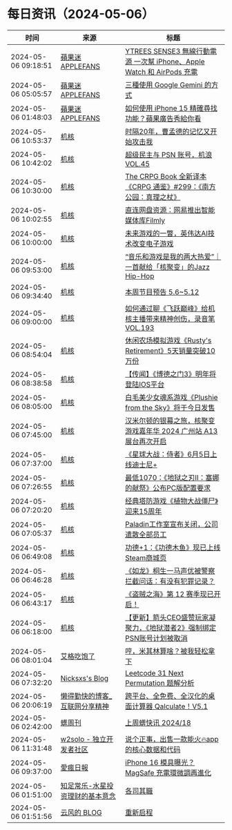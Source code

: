 ﻿# 每日资讯（2024-05-06）

|时间|来源|标题|
|---|---|---|
|2024-05-06 09:18:51|[蘋果迷 APPLEFANS](https://applefans.today/feed/)|[YTREES SENSE3 無線行動電源 一次幫 iPhone、Apple Watch 和 AirPods 充電](https://applefans.today/2024-05-ytrees-sense3-unboxing/)|
|2024-05-06 05:05:57|[蘋果迷 APPLEFANS](https://applefans.today/feed/)|[三種使用 Google Gemini 的方式](https://applefans.today/2024-05-how-to-use-google-gemini/)|
|2024-05-06 01:48:03|[蘋果迷 APPLEFANS](https://applefans.today/feed/)|[如何使用 iPhone 15 精確尋找功能？蘋果廣告秀給你看](https://applefans.today/2024-05-iphone-15-precision-finding-find-your-friends-ad/)|
|2024-05-06 10:53:37|[机核](https://www.gcores.com/rss)|[时隔20年，曹孟德的记忆又开始攻击我](https://www.gcores.com/articles/181337)|
|2024-05-06 10:42:02|[机核](https://www.gcores.com/rss)|[超级民主与 PSN 账号，机浪 VOL.45](https://www.gcores.com/radios/181333)|
|2024-05-06 10:30:00|[机核](https://www.gcores.com/rss)|[The CRPG Book 全新译本 《CRPG 通鉴》#299：《南方公园：真理之杖》](https://www.gcores.com/articles/181274)|
|2024-05-06 10:02:55|[机核](https://www.gcores.com/rss)|[直连网盘资源：网易推出智能媒体库Filmly](https://www.gcores.com/articles/181334)|
|2024-05-06 10:00:00|[机核](https://www.gcores.com/rss)|[未来游戏的一瞥，英伟达AI技术改变电子游戏](https://www.gcores.com/videos/181312)|
|2024-05-06 09:53:00|[机核](https://www.gcores.com/rss)|[“音乐和游戏是我的两大热爱”｜一首献给「核聚变」的Jazz Hip-Hop](https://www.gcores.com/articles/181297)|
|2024-05-06 09:34:40|[机核](https://www.gcores.com/rss)|[本周节目预告 5.6~5.12](https://www.gcores.com/articles/181332)|
|2024-05-06 09:00:00|[机核](https://www.gcores.com/rss)|[如何通过聊《飞跃巅峰》给机核主播带来精神创伤，录音笔 VOL.193](https://www.gcores.com/radios/181306)|
|2024-05-06 08:54:04|[机核](https://www.gcores.com/rss)|[休闲农场模拟游戏《Rusty's Retirement》5天销量突破10万份](https://www.gcores.com/articles/181324)|
|2024-05-06 08:38:58|[机核](https://www.gcores.com/rss)|[【传闻】《博德之门3》明年将登陆IOS平台](https://www.gcores.com/articles/181325)|
|2024-05-06 08:05:00|[机核](https://www.gcores.com/rss)|[白毛美少女魂系游戏《Plushie from the Sky》将于今日发售](https://www.gcores.com/articles/181316)|
|2024-05-06 07:45:00|[机核](https://www.gcores.com/rss)|[汉米尔顿的银幕之旅，核聚变游戏嘉年华 2024 广州站 A13 展台再次开启](https://www.gcores.com/articles/181304)|
|2024-05-06 07:37:00|[机核](https://www.gcores.com/rss)|[《星球大战：侍者》6月5日上线迪士尼+](https://www.gcores.com/articles/181310)|
|2024-05-06 07:26:55|[机核](https://www.gcores.com/rss)|[最低1070：《地狱之刃II：塞娜的献祭》公布PC版配置要求](https://www.gcores.com/articles/181317)|
|2024-05-06 07:20:20|[机核](https://www.gcores.com/rss)|[经典塔防游戏《植物大战僵尸》迎来15周年](https://www.gcores.com/articles/181315)|
|2024-05-06 07:05:37|[机核](https://www.gcores.com/rss)|[Paladin工作室宣布关闭，公司遣散全部员工](https://www.gcores.com/articles/181313)|
|2024-05-06 06:49:08|[机核](https://www.gcores.com/rss)|[功德+1：《功德木鱼》现已上线Steam商城页](https://www.gcores.com/articles/181311)|
|2024-05-06 06:46:28|[机核](https://www.gcores.com/rss)|[《如龙》桐生一马声优被警察拦截问话：有没有犯罪记录？](https://www.gcores.com/articles/181307)|
|2024-05-06 06:43:17|[机核](https://www.gcores.com/rss)|[《盗贼之海》第 12 赛季现已开启！](https://www.gcores.com/articles/181308)|
|2024-05-06 06:18:00|[机核](https://www.gcores.com/rss)|[【更新】箭头CEO盛赞玩家凝聚力，《地狱潜者2》强制绑定PSN账号计划被取消](https://www.gcores.com/articles/181302)|
|2024-05-06 08:01:04|[艾格吃饱了](https://feedpress.me/wx-aigechibaole)|[哼，米其林算啥？被我轻松拿下](http://mp.weixin.qq.com/s?__biz=MjM5NTYxODQyMA%3D%3D&mid=2653452363&idx=1&sn=c5fc86bc0fe11eea2ba54a8e798a20c1)|
|2024-05-06 07:32:20|[Nicksxs's Blog](https://nicksxs.me/atom.xml)|[Leetcode 31 Next Permutation 题解分析](https://nicksxs.me/2024/05/06/Leetcode-31-Next-Permutation-%E9%A2%98%E8%A7%A3%E5%88%86%E6%9E%90/)|
|2024-05-06 20:06:19|[懒得勤快的博客_互联网分享精神](https://masuit.com/rss)|[跨平台、全免费、全汉化的桌面计算器 Qalculate！V5.1](https://masuit.com/1987)|
|2024-05-06 02:42:00|[蠎周刊](https://weekly.pychina.org/feeds/all.atom.xml)|[上周蠎快讯 2024/18](https://weekly.pychina.org/pyrecap/pyrw-2418.html)|
|2024-05-06 11:31:48|[w2solo - 独立开发者社区](https://w2solo.com/topics/feed)|[说个正事，出售一款能火🔥app 的核心数据和代码](https://w2solo.com/topics/4597)|
|2024-05-06 09:37:00|[愛瘋日報](http://www.iphonetaiwan.org/feeds/posts/default)|[iPhone 16 模具曝光？MagSafe 充電環微調再進化](https://www.iphonetaiwan.org/2024/05/iphone-16-molds-magsafe-charging.html)|
|2024-05-06 01:51:00|[知足常乐-水星投资理财的基本意念](http://mercurychong.blogspot.com/feeds/posts/default)|[各司其職](http://mercurychong.blogspot.com/2024/05/blog-post.html)|
|2024-05-06 01:51:56|[云风的 BLOG](http://blog.codingnow.com/atom.xml)|[重新启程](https://blog.codingnow.com/2024/05/farewell.html)|
